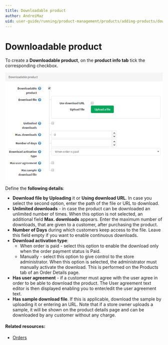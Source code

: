 ```yaml
---
title: Downloadable product
author: AndreiMaz
uid: user-guide/running/product-management/products/adding-products/downloadable-products
---
```

# Downloadable product

To create a **Downloadable product**, on the **product info tab** tick the corresponding checkbox.

![](_static/downloadable-product/DownloadableProduct.png)

Define the **following details**:

- **Download file by Uploading** it or **Using download URL**. In case you select the second option, enter the path of the file or URL to download.
- **Unlimited downloads** - in case the product can be downloaded an unlimited number of times. When this option is not selected, an additional field **Max. downloads** appears. Enter the maximum number of downloads, that are given to a customer, after purchasing the product.
- **Number of Days** during which customers keep access to the file. Leave this field empty if you want to enable continuous downloads. 
- **Download activation type**:
	- When order is paid - select this option to enable the download only when the order payment status is Paid.
	- Manually - select this option to give control to the store administrator. When this option is selected, the administrator must manually activate the download. This is performed on the Products tab of an Order Details page.
- **Has user agreement** - if a customer must agree with the user agree in order to be able to download the product. The User agreement text editor is then displayed enabling you to enter/edit the user agreement text.
- **Has sample download file**. If this is applicable, download the sample by uploading it or entering an URL. Note that if a store owner uploads a sample, it will be shown on the product details page and can be downloaded by any customer without any charge.

#### Related resources:

* [Orders](xref:user-guide/running/order-management/orders/index.md)
